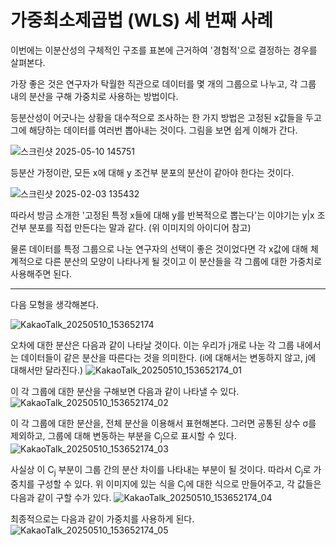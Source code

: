 # 가중최소제곱법 (WLS) 세 번째 사례

이번에는 이분산성의 구체적인 구조를 표본에 근거하여 '경험적'으로 결정하는 경우를 살펴본다.

가장 좋은 것은 
연구자가 탁월한 직관으로 데이터를 몇 개의 그룹으로 나누고, 
각 그룹 내의 분산을 구해 가중치로 사용하는 방법이다.

등분산성이 어긋나는 상황을 대수적으로 조사하는 한 가지 방법은
고정된 x값들을 두고 그에 해당하는 데이터를 여러번 뽑아내는 것이다. 그림을 보면 쉽게 이해가 간다.

![스크린샷 2025-05-10 145751](https://github.com/user-attachments/assets/77d5da55-67bf-407c-9afa-c89320fcdc1d)

등분산 가정이란, 
모든 x에 대해 y 조건부 분포의 분산이 같아야 한다는 것이다. 

![스크린샷 2025-02-03 135432](https://github.com/user-attachments/assets/4911ff37-5703-4720-9edb-6adb4b281a30)

따라서 방금 소개한 '고정된 특정 x들에 대해 y를 반복적으로 뽑는다'는 이야기는
y|x 조건부 분포를 직접 만든다는 말과 같다. (위 이미지의 아이디어 참고)

물론 데이터를 특정 그룹으로 나눈 연구자의 선택이 좋은 것이었다면
각 x값에 대해 체계적으로 다른 분산의 모양이 나타나게 될 것이고
이 분산들을 각 그룹에 대한 가중치로 사용해주면 된다. 

---
다음 모형을 생각해본다.

![KakaoTalk_20250510_153652174](https://github.com/user-attachments/assets/1eee59d7-641e-4acf-8ffe-3e496acd5113)

오차에 대한 분산은 다음과 같이 나타날 것이다. 이는 우리가 j개로 나눈 각 그룹 내에서는 데이터들이 같은 분산을 따른다는 것을 의미한다.
(i에 대해서는 변동하지 않고, j에 대해서만 달라진다.)
![KakaoTalk_20250510_153652174_01](https://github.com/user-attachments/assets/8b33d6c5-20e9-466f-a7c6-bf80c477a93c)

이 각 그룹에 대한 분산을 구해보면 다음과 같이 나타낼 수 있다.
![KakaoTalk_20250510_153652174_02](https://github.com/user-attachments/assets/273833ee-707e-4ddd-9d4f-90d96d9b6332)

이 각 그룹에 대한 분산을, 전체 분산을 이용해서 표현해본다. 그러면 공통된 상수 σ를 제외하고, 그룹에 대해 변동하는 부분을 C<sub>j</sub>으로 표시할 수 있다. 
![KakaoTalk_20250510_153652174_03](https://github.com/user-attachments/assets/77ddd6cb-60b9-46d1-b8e1-7c5563c53398)

사실상 이 C<sub>j</sub> 부분이 그룹 간의 분산 차이를 나타내는 부분이 될 것이다. 따라서 C<sub>j</sub>로 가중치를 구성할 수 있다.
위 이미지에 있는 식을 C<sub>j</sub>에 대한 식으로 만들어주고, 각 값들은 다음과 같이 구할 수가 있다.
![KakaoTalk_20250510_153652174_04](https://github.com/user-attachments/assets/beaa1be3-4d63-4be5-b3d6-cbf9502d48bd)

최종적으로는 다음과 같이 가중치를 사용하게 된다.
![KakaoTalk_20250510_153652174_05](https://github.com/user-attachments/assets/bea67b02-13e2-4abc-b60a-50b0c6e0120f)

